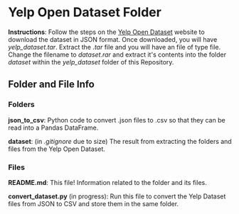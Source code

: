 # Yelp Open Dataset Folder 

**Instructions**: Follow the steps on the 
[Yelp Open Dataset](https://www.yelp.com/dataset) website to download the 
dataset in JSON format. Once downloaded, you will have *yelp_dataset.tar*. 
Extract the *.tar* file and you will have an file of type file. Change the 
filename to *dataset.rar* and extract it's contents into the folder *dataset* 
within the *yelp_dataset* folder of this Repository. 

Folder and File Info 
--------------------

### Folders 

**json_to_csv**: Python code to convert .json files to .csv so that they can 
be read into a Pandas DataFrame. 

**dataset**: (in *.gitignore* due to size) The result from extracting the folders
and files from the Yelp Open Dataset. 

### Files

**README.md**: This file! Information related to the folder and its files. 

**convert_dataset.py** (in progress): Run this file to convert the Yelp 
Dataset files from JSON to CSV and store them in the same folder. 